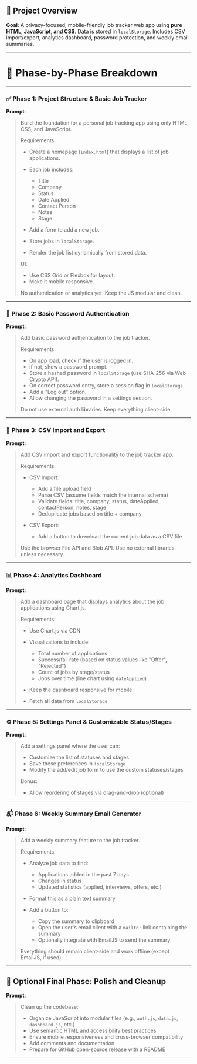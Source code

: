 ## 🧱 **Project Overview**

**Goal**: A privacy-focused, mobile-friendly job tracker web app using **pure HTML, JavaScript, and CSS**. Data is stored in `localStorage`. Includes CSV import/export, analytics dashboard, password protection, and weekly email summaries.

---

# 🔨 Phase-by-Phase Breakdown

---

### ✅ **Phase 1: Project Structure & Basic Job Tracker**

**Prompt**:

> Build the foundation for a personal job tracking app using only HTML, CSS, and JavaScript.
>
> Requirements:
>
> * Create a homepage (`index.html`) that displays a list of job applications.
> * Each job includes:
>
>   * Title
>   * Company
>   * Status
>   * Date Applied
>   * Contact Person
>   * Notes
>   * Stage
> * Add a form to add a new job.
> * Store jobs in `localStorage`.
> * Render the job list dynamically from stored data.
>
> UI:
>
> * Use CSS Grid or Flexbox for layout.
> * Make it mobile responsive.
>
> No authentication or analytics yet. Keep the JS modular and clean.

---

### 🔐 **Phase 2: Basic Password Authentication**

**Prompt**:

> Add basic password authentication to the job tracker.
>
> Requirements:
>
> * On app load, check if the user is logged in.
> * If not, show a password prompt.
> * Store a hashed password in `localStorage` (use SHA-256 via Web Crypto API).
> * On correct password entry, store a session flag in `localStorage`.
> * Add a "Log out" option.
> * Allow changing the password in a settings section.
>
> Do not use external auth libraries. Keep everything client-side.

---

### 📄 **Phase 3: CSV Import and Export**

**Prompt**:

> Add CSV import and export functionality to the job tracker app.
>
> Requirements:
>
> * CSV Import:
>
>   * Add a file upload field
>   * Parse CSV (assume fields match the internal schema)
>   * Validate fields: title, company, status, dateApplied, contactPerson, notes, stage
>   * Deduplicate jobs based on title + company
> * CSV Export:
>
>   * Add a button to download the current job data as a CSV file
>
> Use the browser File API and Blob API. Use no external libraries unless necessary.

---

### 📊 **Phase 4: Analytics Dashboard**

**Prompt**:

> Add a dashboard page that displays analytics about the job applications using Chart.js.
>
> Requirements:
>
> * Use Chart.js via CDN
> * Visualizations to include:
>
>   * Total number of applications
>   * Success/fail rate (based on status values like "Offer", "Rejected")
>   * Count of jobs by stage/status
>   * Jobs over time (line chart using `dateApplied`)
> * Keep the dashboard responsive for mobile
> * Fetch all data from `localStorage`

---

### ⚙️ **Phase 5: Settings Panel & Customizable Status/Stages**

**Prompt**:

> Add a settings panel where the user can:
>
> * Customize the list of statuses and stages
> * Save these preferences in `localStorage`
> * Modify the add/edit job form to use the custom statuses/stages
>
> Bonus:
>
> * Allow reordering of stages via drag-and-drop (optional)

---

### 📬 **Phase 6: Weekly Summary Email Generator**

**Prompt**:

> Add a weekly summary feature to the job tracker.
>
> Requirements:
>
> * Analyze job data to find:
>
>   * Applications added in the past 7 days
>   * Changes in status
>   * Updated statistics (applied, interviews, offers, etc.)
> * Format this as a plain text summary
> * Add a button to:
>
>   * Copy the summary to clipboard
>   * Open the user's email client with a `mailto:` link containing the summary
>   * Optionally integrate with EmailJS to send the summary
>
> Everything should remain client-side and work offline (except EmailJS, if used).

---

## 🧩 Optional Final Phase: Polish and Cleanup

**Prompt**:

> Clean up the codebase:
>
> * Organize JavaScript into modular files (e.g., `auth.js`, `data.js`, `dashboard.js`, etc.)
> * Use semantic HTML and accessibility best practices
> * Ensure mobile responsiveness and cross-browser compatibility
> * Add comments and documentation
> * Prepare for GitHub open-source release with a README

---
